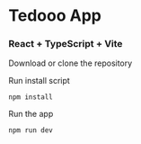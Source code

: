 # Tedooo App
### React + TypeScript + Vite

Download or clone the repository

Run install script

``` npm install ```

Run the app

``` npm run dev ```

